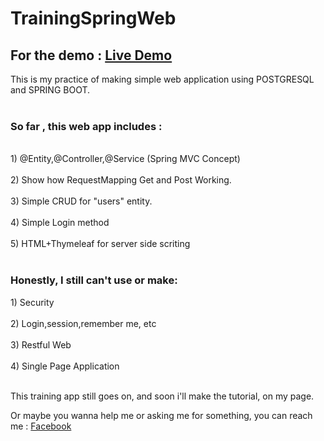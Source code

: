 # TrainingSpringWeb

<h2>For the demo : <a href="https://training-spring-web.herokuapp.com/">Live Demo</a> </h2>

This is my practice of making simple web application using POSTGRESQL and SPRING BOOT.
<br/><br/>
<h3>So far , this web app includes :</h3><br/>
1) @Entity,@Controller,@Service (Spring MVC Concept)<br/><br/>
2) Show how RequestMapping Get and Post Working.<br/><br/>
3) Simple CRUD for "users" entity.<br/><br/>
4) Simple Login method<br/><br/>
5) HTML+Thymeleaf for server side scriting<br/><br/>
<h3>Honestly, I still can't use or make:</h3>
1) Security<br/><br/>
2) Login,session,remember me, etc<br/><br/>
3) Restful Web<br/><br/>
4) Single Page Application<br/><br/>

This training app still goes on, and soon i'll make the tutorial, on my page.

Or maybe you wanna help me or asking me for something, you can reach me :
<a href="https://www.facebook.com/ignatius.a.pradana">Facebook</a>

